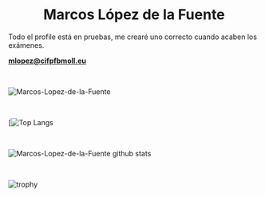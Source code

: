 <h1 align="center">Marcos López de la Fuente</h1>

Todo el profile está en pruebas, me crearé uno correcto cuando acaben los exámenes.

**mlopez@cifpfbmoll.eu**

</br>

<p align="left"> <img src="https://komarev.com/ghpvc/?username=Marcos-Lopez-de-la-Fuente&label=Profile%20views&color=0e75b6&style=flat" alt="Marcos-Lopez-de-la-Fuente" /> </p>

</br>

[![Top Langs](https://github-readme-stats.vercel.app/api/top-langs/?username=Marcos-Lopez-de-la-Fuente&title_color=FFA759&icon_color=FFD580&bg_color=1F2430&text_color=FFCC66&layout=compact)

</br>

![Marcos-Lopez-de-la-Fuente github stats](https://github-readme-stats.vercel.app/api?username=Marcos-Lopez-de-la-Fuente&hide=["prs","issues"]&show_icons=true&title_color=FFA759&icon_color=FFD580&bg_color=1F2430&text_color=FFCC66&layout=compact&?theme=dark)

</br>

![trophy](https://github-profile-trophy.vercel.app/?username=Marcos-Lopez-de-la-Fuente&theme=onedark)

